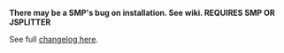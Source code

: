 **There may be a SMP's bug on installation. See wiki.
REQUIRES SMP OR JSPLITTER**

See full [changelog here](https://github.com/regorxxx/ListenBrainz-SMP/blob/main/CHANGELOG.md).